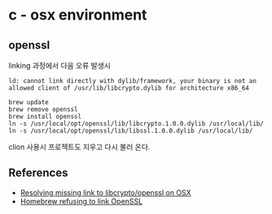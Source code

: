 # c - osx environment

## openssl
linking 과정에서 다음 오류 발생시
```
ld: cannot link directly with dylib/framework, your binary is not an allowed client of /usr/lib/libcrypto.dylib for architecture x86_64
```

```
brew update
brew remove openssl
brew install openssl
ln -s /usr/local/opt/openssl/lib/libcrypto.1.0.0.dylib /usr/local/lib/
ln -s /usr/local/opt/openssl/lib/libssl.1.0.0.dylib /usr/local/lib/
```

clion 사용시 프로젝트도 지우고 다시 불러 온다.

## References
* [Resolving missing link to libcrypto/openssl on OSX](https://gist.github.com/aklap/e885721ef15c8668ed0a1dd64d2ea1a7)
* [Homebrew refusing to link OpenSSL](https://stackoverflow.com/questions/38670295/homebrew-refusing-to-link-openssl)